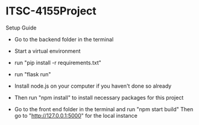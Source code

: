 # ITSC-4155Project

Setup Guide
- Go to the backend folder in the terminal
- Start a virtual environment
- run "pip install -r requirements.txt"
- run "flask run"

- Install node.js on your computer if you haven't done so already
- Then run "npm install" to install necessary packages for this project
- Go to the front end folder in the terminal and run "npm start build"
Then go to "http://127.0.0.1:5000" for the local instance

